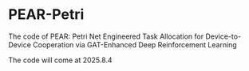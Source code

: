 # PEAR-Petri
The code of PEAR: Petri Net Engineered Task Allocation for Device-to-Device Cooperation via GAT-Enhanced Deep Reinforcement Learning

The code will come at 2025.8.4
